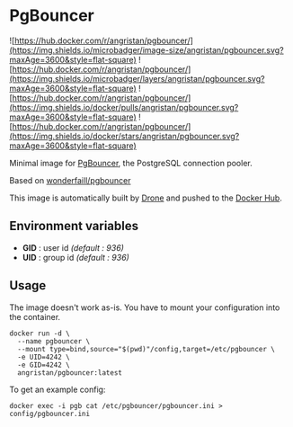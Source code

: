 # PgBouncer

![https://hub.docker.com/r/angristan/pgbouncer/](https://img.shields.io/microbadger/image-size/angristan/pgbouncer.svg?maxAge=3600&style=flat-square) ![https://hub.docker.com/r/angristan/pgbouncer/](https://img.shields.io/microbadger/layers/angristan/pgbouncer.svg?maxAge=3600&style=flat-square) ![https://hub.docker.com/r/angristan/pgbouncer/](https://img.shields.io/docker/pulls/angristan/pgbouncer.svg?maxAge=3600&style=flat-square) ![https://hub.docker.com/r/angristan/pgbouncer/](https://img.shields.io/docker/stars/angristan/pgbouncer.svg?maxAge=3600&style=flat-square)

Minimal image for [PgBouncer](https://pgbouncer.github.io/), the PostgreSQL connection pooler.

Based on [wonderfaill/pgbouncer](https://github.com/Wonderfall/dockerfiles/tree/master/pgbouncer)

This image is automatically built by [Drone](https://drone.angristan.xyz/angristan/docker-pgbouncer) and pushed to the [Docker Hub](https://hub.docker.com/r/angristan/pgbouncer/).

## Environment variables

- **GID** : user id *(default : 936)*
- **UID** : group id *(default : 936)*

## Usage

The image doesn't work as-is. You have to mount your configuration into the container.

```docker
docker run -d \
  --name pgbouncer \
  --mount type=bind,source="$(pwd)"/config,target=/etc/pgbouncer \
  -e UID=4242 \
  -e GID=4242 \
  angristan/pgbouncer:latest
```

To get an example config:

```docker
docker exec -i pgb cat /etc/pgbouncer/pgbouncer.ini > config/pgbouncer.ini
```
